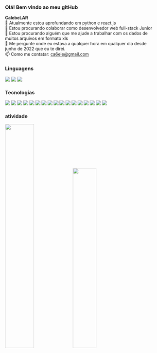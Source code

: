 ### Olá! Bem vindo ao meu gitHub

**CalebeLAR**  
🌱 Atualmente estou aprofundando em python e react.js    
👯 Estou procurando colaborar como desenvolvedor web full-stack Junior  
🤔 Estou procurando alguém que me ajude a trabalhar com os dados de muitos arquivos em formato xls  
💬 Me pergunte onde eu estava a qualquer hora em qualquer dia desde junho de 2022 que eu te direi.  
📫 Como me contatar: ca6ele@gmail.com  

### Linguagens

<img src="https://img.shields.io/badge/JavaScript-323330?style=for-the-badge&logo=javascript&"  logoColor=F7DF1E href="javascript"> <img src="https://img.shields.io/badge/TypeScript-007ACC?style=for-the-badge&logo=typescript&"  logoColor=white href="typescript"> <img src="https://img.shields.io/badge/Python-FFD43B?style=for-the-badge&logo=python&"  logoColor=blue href="python"> 

### Tecnologias

<img src="https://img.shields.io/badge/HTML5-E34F26?style=for-the-badge&logo=html5&"  logoColor=white href="html5" display="inline-block"> <img src="https://img.shields.io/badge/CSS3-1572B6?style=for-the-badge&logo=css3&logoColor=white" href="css3"> <img src="https://img.shields.io/badge/Jest-C21325?style=for-the-badge&logo=jest&logoColor=white" href="jest"> <img src="https://img.shields.io/badge/Mocha-8D6748?style=for-the-badge&logo=Mocha&"  logoColor=white href="Mocha"> <img src="https://img.shields.io/badge/chai-A30701?style=for-the-badge&logo=chai&logoColor=white" href="chai"> <img src="https://img.shields.io/badge/React-20232A?style=for-the-badge&logo=react&"  logoColor=61DAFB href="react"> <img src="https://img.shields.io/badge/React_Router-CA4245?style=for-the-badge&" logo=react-router logoColor=white href="react-router"> <img src="https://img.shields.io/badge/Redux-593D88?style=for-the-badge&logo=redux&"  logoColor=white href="redux"> <img src="https://img.shields.io/badge/Docker-2CA5E0?style=for-the-badge&logo=docker&"  logoColor=white href="docker"> <img src="https://img.shields.io/badge/MySQL-005C84?style=for-the-badge&logo=mysql&"  logoColor=white href="mysql"> <img src="https://img.shields.io/badge/Node%20js-339933?style=for-the-badge&logo=nodedotjs&"  logoColor=white href="nodedotjs"> <img src="https://img.shields.io/badge/Sequelize-52B0E7?style=for-the-badge&logo=Sequelize&"  logoColor=white href="Sequelize"> <img src="https://img.shields.io/badge/JWT-000000?style=for-the-badge&logo=JSON%20web%20tokens&" logoColor=white href="JSON"> <img src="https://img.shields.io/badge/Selenium-43B02A?style=for-the-badge&logo=Selenium&"  logoColor=white href="Selenium"> <img src="https://img.shields.io/badge/Flask-000000?style=for-the-badge&logo=flask&"  logoColor=white href="flask"> <img src="https://img.shields.io/badge/Django-092E20?style=for-the-badge&logo=django&"  logoColor=green href="django"> <img src="https://img.shields.io/badge/django%20rest-ff1709?style=for-the-badge&logo=django&"  logoColor=white href="django">

### atividade

<picture>
  <source
    srcset="https://github-readme-stats.vercel.app/api?username=calebeLAR&show_icons=true&theme=merko"
    media="(prefers-color-scheme: dark)"
  />
  <source
    srcset="https://github-readme-stats.vercel.app/api?username=calebeLAR&show_icons=true"
    media="(prefers-color-scheme: dark), (prefers-color-scheme: merko)"
  />
  <img src="https://github-readme-stats.vercel.app/api?username=calebeLAR&show_icons=true" width="43.5%"/>
</picture> <picture>
  <source
    srcset="https://github-readme-stats.vercel.app/api/top-langs/?username=calebeLAR&layout=compact"
    media="(prefers-color-scheme: light)"
  />
  <source
    srcset="https://github-readme-stats.vercel.app/api/top-langs/?username=calebeLAR&layout=compact&theme=merko"
    media="(prefers-color-scheme: dark), (prefers-color-scheme: merko)"
  />
  <img src="https://github-readme-stats.vercel.app/api/top-langs/?username=calebeLAR&layout=compact&theme=merko" width="39%"/>
</picture>


